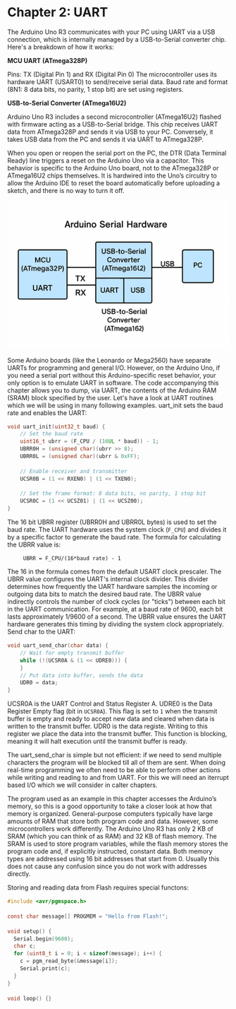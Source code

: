 # Chapter 2: UART
The Arduino Uno R3 communicates with your PC using UART via a USB connection, which is internally managed by a USB-to-Serial converter chip. Here's a breakdown of how it works:

**MCU UART (ATmega328P)**

Pins: TX (Digital Pin 1) and RX (Digital Pin 0)
The microcontroller uses its hardware UART (USART0) to send/receive serial data.
Baud rate and format (8N1: 8 data bits, no parity, 1 stop bit) are set using registers.

**USB-to-Serial Converter (ATmega16U2)**

Arduino Uno R3 includes a second microcontroller (ATmega16U2) flashed with firmware acting as a USB-to-Serial bridge.
This chip receives UART data from ATmega328P and sends it via USB to your PC.
Conversely, it takes USB data from the PC and sends it via UART to ATmega328P.

When you open or reopen the serial port on the PC, the DTR (Data Terminal Ready) line triggers a reset on the Arduino Uno via a capacitor. This behavior is specific to the Arduino Uno board, not to the ATmega328P or ATmega16U2 chips themselves. It is hardwired into the Uno’s circuitry to allow the Arduino IDE to reset the board automatically before uploading a sketch, and there is no way to turn it off.

![Arduino Uno UART](./img/uart.png)

Some Arduino boards (like the Leonardo or Mega2560) have separate UARTs for programming and general I/O. However, on the Arduino Uno, if you need a serial port without this Arduino-specific reset behavior, your only option is to emulate UART in software.
The code accompanying this chapter allows you to dump, via UART, the contents of the Arduino RAM (SRAM) block specified by the user.
Let's have a look at UART routines which we will be using in many following examples. uart_init sets the baud rate and enables the UART:
```c
void uart_init(uint32_t baud) {
    // Set the baud rate
    uint16_t ubrr = (F_CPU / (16UL * baud)) - 1;
    UBRR0H = (unsigned char)(ubrr >> 8);
    UBRR0L = (unsigned char)(ubrr & 0xFF);

    // Enable receiver and transmitter
    UCSR0B = (1 << RXEN0) | (1 << TXEN0);

    // Set the frame format: 8 data bits, no parity, 1 stop bit
    UCSR0C = (1 << UCSZ01) | (1 << UCSZ00);
}
```
The 16 bit UBRR register (UBRR0H and UBRR0L bytes) is used to set the baud rate. The UART hardware uses the system clock (`F_CPU`) and divides it by a specific factor to generate the baud rate. The formula for calculating the UBRR value is:
```
     UBRR = F_CPU/(16*baud rate) - 1
```
   The 16 in the formula comes from the default USART clock prescaler. The UBRR value configures the UART's internal clock divider.
   This divider determines how frequently the UART hardware samples the incoming or outgoing data bits to match the desired baud rate.
    The UBRR value indirectly controls the number of clock cycles (or "ticks") between each bit in the UART communication.
    For example, at a baud rate of 9600, each bit lasts approximately 1/9600 of a second. The UBRR value ensures the UART hardware generates this timing by dividing the system clock appropriately.
Send char to the UART:

```c
void uart_send_char(char data) {
    // Wait for empty transmit buffer
    while (!(UCSR0A & (1 << UDRE0))) {
    }
    // Put data into buffer, sends the data
    UDR0 = data;
}
```
UCSR0A is the UART Control and Status Register A. UDRE0 is the Data Register Empty flag (bit in `UCSR0A`). This flag is set to `1` when the transmit buffer is empty and ready to accept new data and cleared when data is written to the transmit buffer.
UDR0 is the data registe. Writing to this register we place the data into the transmit buffer. This function is blocking, meaning it will halt execution until the transmit buffer is ready.

The uart_send_char is simple but not efficient: if we need to send multiple characters the program will be blocked till all of them are sent. When doing real-time programming we often need to be able to perform other actions while writing and reading to and from UART. For this we will need an iterrupt based I/O which we will consider in calter chapters.

The program used as an example in this chapter accesses the Arduino’s memory, so this is a good opportunity to take a closer look at how that memory is organized. General-purpose computers typically have large amounts of RAM that store both program code and data.
However, some microcontrollers work differently. The Arduino Uno R3 has only 2 KB of SRAM (which you can think of as RAM) and 32 KB of flash memory. The SRAM is used to store program variables, while the flash memory stores the program code and, if explicitly instructed, constant data. Both memory types are addressed using 16 bit addresses that start from 0. Usually this does not cause any confusion since you do not work with addresses directly.

Storing and reading data from Flash requires special functons:

```c
#include <avr/pgmspace.h>

const char message[] PROGMEM = "Hello from Flash!";

void setup() {
  Serial.begin(9600);
  char c;
  for (uint8_t i = 0; i < sizeof(message); i++) {
    c = pgm_read_byte(&message[i]);
    Serial.print(c);
  }
}

void loop() {}
```


